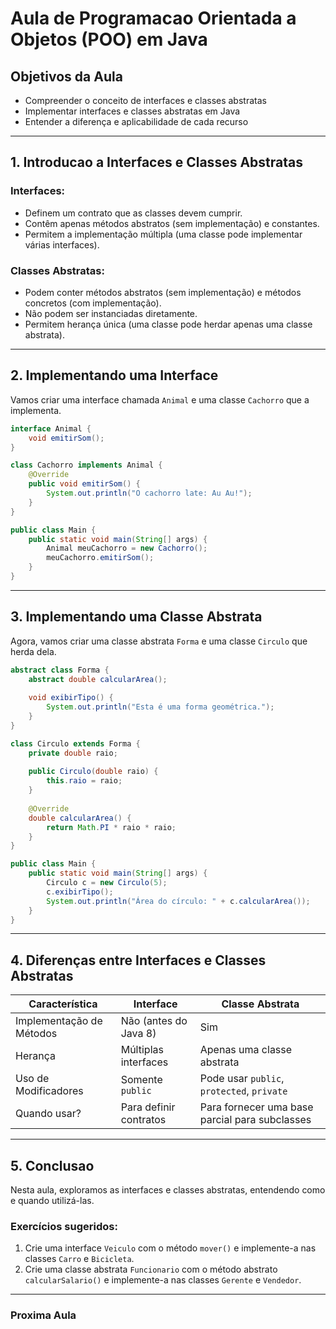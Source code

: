 # Aula de Programacao Orientada a Objetos (POO) em Java

## Objetivos da Aula
- Compreender o conceito de interfaces e classes abstratas
- Implementar interfaces e classes abstratas em Java
- Entender a diferença e aplicabilidade de cada recurso

---

## 1. Introducao a Interfaces e Classes Abstratas

### **Interfaces:**
- Definem um contrato que as classes devem cumprir.
- Contêm apenas métodos abstratos (sem implementação) e constantes.
- Permitem a implementação múltipla (uma classe pode implementar várias interfaces).

### **Classes Abstratas:**
- Podem conter métodos abstratos (sem implementação) e métodos concretos (com implementação).
- Não podem ser instanciadas diretamente.
- Permitem herança única (uma classe pode herdar apenas uma classe abstrata).

---

## 2. Implementando uma Interface
Vamos criar uma interface chamada `Animal` e uma classe `Cachorro` que a implementa.

```java
interface Animal {
    void emitirSom();
}

class Cachorro implements Animal {
    @Override
    public void emitirSom() {
        System.out.println("O cachorro late: Au Au!");
    }
}

public class Main {
    public static void main(String[] args) {
        Animal meuCachorro = new Cachorro();
        meuCachorro.emitirSom();
    }
}
```

---

## 3. Implementando uma Classe Abstrata
Agora, vamos criar uma classe abstrata `Forma` e uma classe `Circulo` que herda dela.

```java
abstract class Forma {
    abstract double calcularArea();
    
    void exibirTipo() {
        System.out.println("Esta é uma forma geométrica.");
    }
}

class Circulo extends Forma {
    private double raio;
    
    public Circulo(double raio) {
        this.raio = raio;
    }
    
    @Override
    double calcularArea() {
        return Math.PI * raio * raio;
    }
}

public class Main {
    public static void main(String[] args) {
        Circulo c = new Circulo(5);
        c.exibirTipo();
        System.out.println("Área do círculo: " + c.calcularArea());
    }
}
```

---

## 4. Diferenças entre Interfaces e Classes Abstratas
| Característica               | Interface                       | Classe Abstrata                |
|-----------------------------|---------------------------------|--------------------------------|
| Implementação de Métodos    | Não (antes do Java 8)           | Sim                            |
| Herança                     | Múltiplas interfaces             | Apenas uma classe abstrata     |
| Uso de Modificadores        | Somente `public`                | Pode usar `public`, `protected`, `private` |
| Quando usar?                | Para definir contratos          | Para fornecer uma base parcial para subclasses |

---

## 5. Conclusao
Nesta aula, exploramos as interfaces e classes abstratas, entendendo como e quando utilizá-las.

### Exercícios sugeridos:
1. Crie uma interface `Veiculo` com o método `mover()` e implemente-a nas classes `Carro` e `Bicicleta`.
2. Crie uma classe abstrata `Funcionario` com o método abstrato `calcularSalario()` e implemente-a nas classes `Gerente` e `Vendedor`.

---

### Proxima Aula
